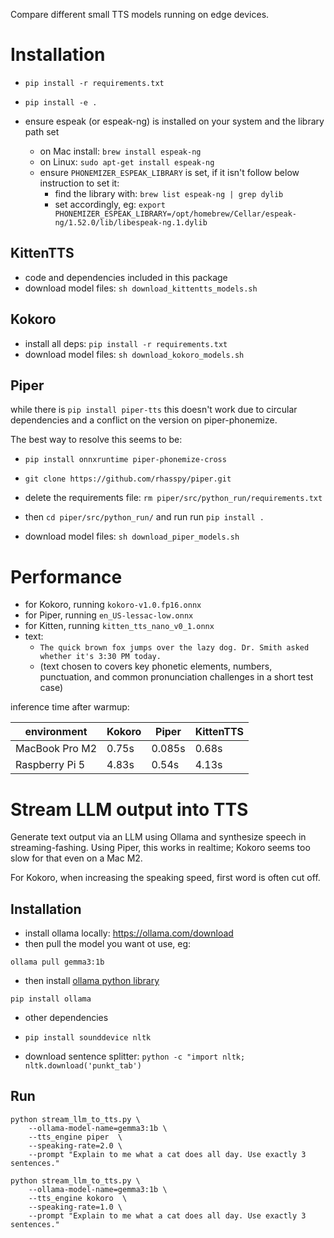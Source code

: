 Compare different small TTS models running on edge devices.

# Installation

* ```pip install -r requirements.txt```
* ```pip install -e .```

* ensure espeak (or espeak-ng) is installed on your system and the library path set
    * on Mac install: ```brew install espeak-ng```
    * on Linux: ```sudo apt-get install espeak-ng```
    * ensure ```PHONEMIZER_ESPEAK_LIBRARY``` is set, if it isn't follow below instruction to set it:
        * find the library with: ```brew list espeak-ng | grep dylib```
        * set accordingly, eg: ```export PHONEMIZER_ESPEAK_LIBRARY=/opt/homebrew/Cellar/espeak-ng/1.52.0/lib/libespeak-ng.1.dylib```

## KittenTTS

* code and dependencies included in this package
* download model files: ```sh download_kittentts_models.sh```

## Kokoro

* install all deps: ```pip install -r requirements.txt```
* download model files: ```sh download_kokoro_models.sh```

## Piper

while there is ```pip install piper-tts``` this doesn't work due to circular dependencies and a conflict on the version on piper-phonemize.

The best way to resolve this seems to be:

* ```pip install onnxruntime piper-phonemize-cross```
* ```git clone https://github.com/rhasspy/piper.git``` 
* delete the requirements file: ```rm piper/src/python_run/requirements.txt```
* then ```cd piper/src/python_run/``` and run run ```pip install .```

* download model files: ```sh download_piper_models.sh```


# Performance


* for Kokoro, running ```kokoro-v1.0.fp16.onnx```
* for Piper, running ```en_US-lessac-low.onnx```
* for Kitten, running ```kitten_tts_nano_v0_1.onnx```
* text: 
    * ```The quick brown fox jumps over the lazy dog. Dr. Smith asked whether it's 3:30 PM today.```
    * (text chosen to covers key phonetic elements, numbers, punctuation, and common pronunciation challenges in a short test case)

inference time after warmup:

environment | Kokoro | Piper | KittenTTS
| -- | -- | -- | -- |
| MacBook Pro M2 | 0.75s | 0.085s| 0.68s
| Raspberry Pi 5 | 4.83s| 0.54s| 4.13s 




# Stream LLM output into TTS

Generate text output via an LLM using Ollama and synthesize speech in streaming-fashing.
Using Piper, this works in realtime; Kokoro seems too slow for that even on a Mac M2.

For Kokoro, when increasing the speaking speed, first word is often cut off.
## Installation

* install ollama locally: https://ollama.com/download
* then pull the model you want ot use, eg: 

```ollama pull gemma3:1b```

* then install [ollama python library](https://github.com/ollama/ollama-python) 

```pip install ollama```

* other dependencies

* ```pip install sounddevice nltk```
* download sentence splitter: ```python -c "import nltk; nltk.download('punkt_tab')```

## Run

```
python stream_llm_to_tts.py \
    --ollama-model-name=gemma3:1b \
    --tts_engine piper  \
    --speaking-rate=2.0 \
    --prompt "Explain to me what a cat does all day. Use exactly 3 sentences."
```


```
python stream_llm_to_tts.py \
    --ollama-model-name=gemma3:1b \
    --tts_engine kokoro  \
    --speaking-rate=1.0 \
    --prompt "Explain to me what a cat does all day. Use exactly 3 sentences."
```